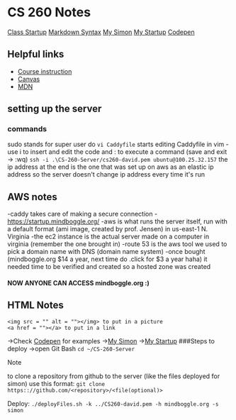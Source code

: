 # CS 260 Notes

[Class Startup](https://simon.cs260.click)
[Markdown Syntax](https://www.markdownguide.org/basic-syntax/)
[My Simon](simon.mindboggle.org)
[My Startup](startup.mindboggle.org)
[Codepen](https://codepen.io/your-work)


## Helpful links

- [Course instruction](https://github.com/webprogramming260)
- [Canvas](https://byu.instructure.com)
- [MDN](https://developer.mozilla.org)

## setting up the server
### commands
sudo stands for super user do
`vi Caddyfile` starts editing Caddyfile in vim - use i to insert and edit the code and : to execute a command (save and exit -> :wq)
`ssh -i .\CS-260-Server/cs260-david.pem ubuntu@100.25.32.157`
the ip address at the end is the one that was set up on aws as an elastic ip address so the server doesn't change ip address every time it's run
## AWS notes
-caddy takes care of making a secure connection - https://startup.mindboggle.org/
-aws is what runs the server itself, run with a default format (ami image, created by prof. Jensen) in us-east-1 N. Virginia 
-the ec2 instance is the actual server made on a computer in virginia (remember the one brought in)
-route 53 is the aws tool we used to pick a domain name with DNS (domain name system)
-once bought (mindboggle.org $14 a year, next time do .click for $3 a year haha) it needed time to be verified and created so a hosted zone was created
#### NOW ANYONE CAN ACCESS mindboggle.org :)

## HTML Notes
    <img src = "" alt = ""></img> to put in a picture
    <a href = ""></a> to put in a link
->Check [Codepen](https://codepen.io/your-work) for examples
->[My Simon](simon.mindboggle.org)
->[My Startup](startup.mindboggle.org)
###Steps to deploy
->open Git Bash
`cd ~/CS-260-Server`
> [!NOTE]
> to clone a repository from github to the server (like the files deployed for simon) use this format: `git clone https:://github.com/<repository>/<file(optional)>`

Deploy:
`./deployFiles.sh -k ../CS260-david.pem -h mindboggle.org -s simon`


